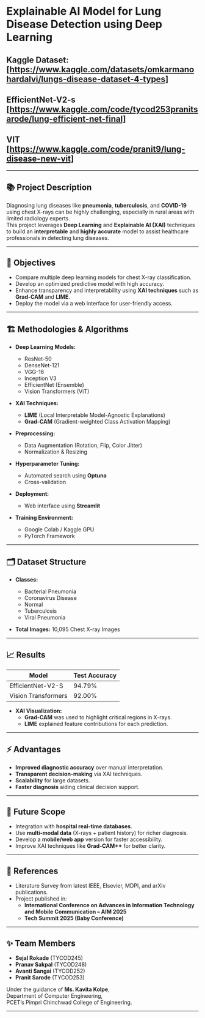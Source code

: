 
# Explainable AI Model for Lung Disease Detection using Deep Learning

**Kaggle Dataset:** [https://www.kaggle.com/datasets/omkarmanohardalvi/lungs-disease-dataset-4-types]
---

**EfficientNet-V2-s** [https://www.kaggle.com/code/tycod253pranitsarode/lung-efficient-net-final]
---

**VIT** [https://www.kaggle.com/code/pranit9/lung-disease-new-vit]
---





---

## 📚 Project Description

Diagnosing lung diseases like **pneumonia**, **tuberculosis**, and **COVID-19** using chest X-rays can be highly challenging, especially in rural areas with limited radiology experts.  
This project leverages **Deep Learning** and **Explainable AI (XAI)** techniques to build an **interpretable** and **highly accurate** model to assist healthcare professionals in detecting lung diseases.

---

## 🎯 Objectives

- Compare multiple deep learning models for chest X-ray classification.
- Develop an optimized predictive model with high accuracy.
- Enhance transparency and interpretability using **XAI techniques** such as **Grad-CAM** and **LIME**.
- Deploy the model via a web interface for user-friendly access.

---

## 🏗️ Methodologies & Algorithms

- **Deep Learning Models:**
  - ResNet-50
  - DenseNet-121
  - VGG-16
  - Inception V3
  - EfficientNet (Ensemble)
  - Vision Transformers (ViT)

- **XAI Techniques:**
  - **LIME** (Local Interpretable Model-Agnostic Explanations)
  - **Grad-CAM** (Gradient-weighted Class Activation Mapping)

- **Preprocessing:**
  - Data Augmentation (Rotation, Flip, Color Jitter)
  - Normalization & Resizing

- **Hyperparameter Tuning:**
  - Automated search using **Optuna**
  - Cross-validation

- **Deployment:**
  - Web interface using **Streamlit**

- **Training Environment:**
  - Google Colab / Kaggle GPU
  - PyTorch Framework

---

## 🗂️ Dataset Structure

- **Classes:**
  - Bacterial Pneumonia
  - Coronavirus Disease
  - Normal
  - Tuberculosis
  - Viral Pneumonia

- **Total Images:** 10,095 Chest X-ray Images

---

## 📈 Results

| Model                | Test Accuracy |
|----------------------|---------------|
| EfficientNet-V2-S     | 94.79%         |
| Vision Transformers  | 92.00%         |

- **XAI Visualization:**  
  - **Grad-CAM** was used to highlight critical regions in X-rays.
  - **LIME** explained feature contributions for each prediction.

---

## ⚡ Advantages

- **Improved diagnostic accuracy** over manual interpretation.
- **Transparent decision-making** via XAI techniques.
- **Scalability** for large datasets.
- **Faster diagnosis** aiding clinical decision support.

---

## 🚀 Future Scope

- Integration with **hospital real-time databases**.
- Use **multi-modal data** (X-rays + patient history) for richer diagnosis.
- Develop a **mobile/web app** version for faster accessibility.
- Improve XAI techniques like **Grad-CAM++** for better clarity.

---

## 📜 References

- Literature Survey from latest IEEE, Elsevier, MDPI, and arXiv publications.
- Project published in:
  - **International Conference on Advances in Information Technology and Mobile Communication – AIM 2025**
  - **Tech Summit 2025 (Baby Conference)**

---

## ✨ Team Members

- **Sejal Rokade** (TYCOD245)
- **Pranav Sakpal** (TYCOD248)
- **Avanti Sangai** (TYCOD252)
- **Pranit Sarode** (TYCOD253)

Under the guidance of **Ms. Kavita Kolpe**,  
Department of Computer Engineering,  
PCET’s Pimpri Chinchwad College of Engineering.

---
